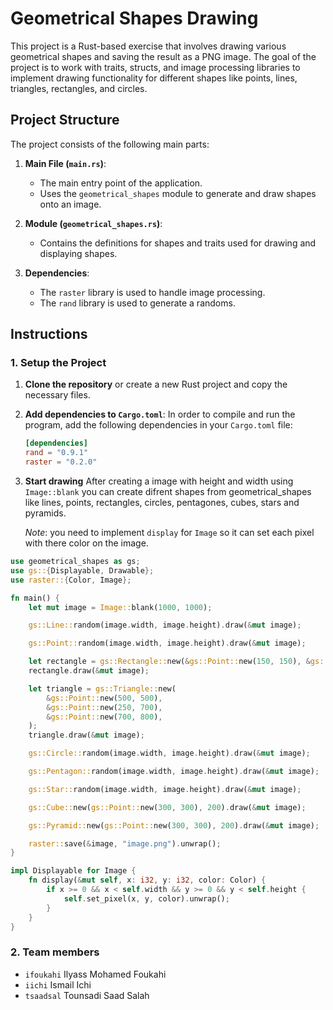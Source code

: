 # Geometrical Shapes Drawing

This project is a Rust-based exercise that involves drawing various geometrical shapes and saving the result as a PNG image. The goal of the project is to work with traits, structs, and image processing libraries to implement drawing functionality for different shapes like points, lines, triangles, rectangles, and circles.

## Project Structure

The project consists of the following main parts:

1. **Main File (`main.rs`)**:
    - The main entry point of the application.
    - Uses the `geometrical_shapes` module to generate and draw shapes onto an image.

2. **Module (`geometrical_shapes.rs`)**:
    - Contains the definitions for shapes and traits used for drawing and displaying shapes.

3. **Dependencies**:
    - The `raster` library is used to handle image processing.
    - The `rand` library is used to generate a randoms.

## Instructions

### 1. Setup the Project

1. **Clone the repository** or create a new Rust project and copy the necessary files.

2. **Add dependencies to `Cargo.toml`**:
    In order to compile and run the program, add the following dependencies in your `Cargo.toml` file:

    ```toml
    [dependencies]
    rand = "0.9.1"
    raster = "0.2.0"
    ```

3. **Start drawing**
    After creating a image with height and width using `Image::blank` you can create difrent shapes from geometrical_shapes like lines, points, rectangles, circles, pentagones, cubes, stars and pyramids.

    *Note*: you need to implement `display` for `Image` so it can set each pixel with there color on the image.

```rust
use geometrical_shapes as gs;
use gs::{Displayable, Drawable};
use raster::{Color, Image};

fn main() {
    let mut image = Image::blank(1000, 1000);

    gs::Line::random(image.width, image.height).draw(&mut image);

    gs::Point::random(image.width, image.height).draw(&mut image);

    let rectangle = gs::Rectangle::new(&gs::Point::new(150, 150), &gs::Point::new(50, 50));
    rectangle.draw(&mut image);

    let triangle = gs::Triangle::new(
        &gs::Point::new(500, 500),
        &gs::Point::new(250, 700),
        &gs::Point::new(700, 800),
    );
    triangle.draw(&mut image);

    gs::Circle::random(image.width, image.height).draw(&mut image);

    gs::Pentagon::random(image.width, image.height).draw(&mut image);

    gs::Star::random(image.width, image.height).draw(&mut image);

    gs::Cube::new(gs::Point::new(300, 300), 200).draw(&mut image);

    gs::Pyramid::new(gs::Point::new(300, 300), 200).draw(&mut image);

    raster::save(&image, "image.png").unwrap();
}

impl Displayable for Image {
    fn display(&mut self, x: i32, y: i32, color: Color) {
        if x >= 0 && x < self.width && y >= 0 && y < self.height {
            self.set_pixel(x, y, color).unwrap();
        }
    }
}
```

### 2. Team members

- `ifoukahi` Ilyass Mohamed Foukahi
- `iichi` Ismail Ichi
- `tsaadsal` Tounsadi Saad Salah
